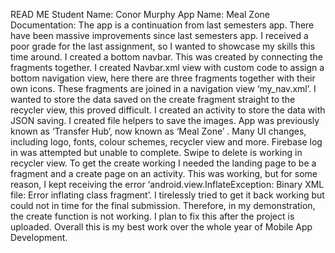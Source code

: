 READ ME
Student Name: Conor Murphy
App Name: Meal Zone
Documentation:
The app is a continuation from last semesters app. There have been massive improvements since last semesters app. I received a poor grade for the last assignment, so I wanted to showcase my skills this time around.
I created a bottom navbar. This was created by connecting the fragments together. I created Navbar.xml view with custom code to assign a bottom navigation view, here there are three fragments together with their own icons. These fragments are joined in a navigation view ‘my_nav.xml’. I wanted to store the data saved on the create fragment straight to the recycler view, this proved difficult. I created an activity to store the data with JSON saving. I created file helpers to save the images. 
App was previously known as ‘Transfer Hub’, now known as ‘Meal Zone’ . 
Many UI changes, including logo, fonts, colour schemes, recycler view and more.
Firebase log in was attempted but unable to complete. 
Swipe to delete is working in recycler view.
To get the create working I needed the landing page to be a fragment and a create page on an activity. This was working, but for some reason, I kept receiving the error ‘android.view.InflateException: Binary XML file: Error inflating class fragment’. I tirelessly tried to get it back working but could not in time for the final submission. Therefore, in my demonstration, the create function is not working.
I plan to fix this after the project is uploaded. Overall this is my best work over the whole year of Mobile App Development. 

 
